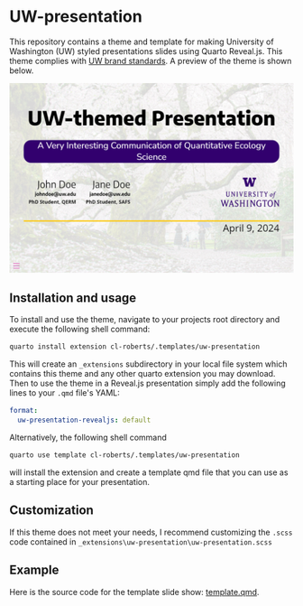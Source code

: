 # UW-presentation

This repository contains a theme and template for making University of Washington
(UW) styled presentations slides using Quarto Reveal.js. This theme complies with 
[UW brand standards](https://www.washington.edu/brand/brand-elements/).
A preview of the theme is shown below.

![UW presentation template](template-example.gif)


## Installation and usage

To install and use the theme, navigate to your projects root directory and 
execute the following shell command:

```bash
quarto install extension cl-roberts/.templates/uw-presentation
```

This will create an `_extensions` subdirectory in your local file system which
contains this theme and any other quarto extension you may download. Then to use
the theme in a Reveal.js presentation simply add the following lines to your
`.qmd` file's YAML:

```yaml
format:
  uw-presentation-revealjs: default 
```

Alternatively, the following shell command

```bash
quarto use template cl-roberts/.templates/uw-presentation
```

will install the extension and create a template qmd file that you can use as a 
starting place for your presentation.

## Customization

If this theme does not meet your needs, I recommend customizing the `.scss` code
contained in `_extensions\uw-presentation\uw-presentation.scss`

## Example

Here is the source code for the template slide show: [template.qmd](template.qmd).
